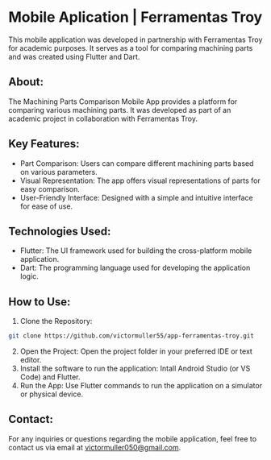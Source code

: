 # Mobile Aplication | Ferramentas Troy

This mobile application was developed in partnership with Ferramentas Troy for academic purposes. It serves as a tool for comparing machining parts and was created using Flutter and Dart.

## About:
The Machining Parts Comparison Mobile App provides a platform for comparing various machining parts. It was developed as part of an academic project in collaboration with Ferramentas Troy.

## Key Features:
- Part Comparison: Users can compare different machining parts based on various parameters.
- Visual Representation: The app offers visual representations of parts for easy comparison.
- User-Friendly Interface: Designed with a simple and intuitive interface for ease of use.
  
## Technologies Used:
- Flutter: The UI framework used for building the cross-platform mobile application.
- Dart: The programming language used for developing the application logic.
  
## How to Use:
1. Clone the Repository:

```bash
git clone https://github.com/victormuller55/app-ferramentas-troy.git
```

2. Open the Project: Open the project folder in your preferred IDE or text editor.
3. Install the software to run the application: Intall Android Studio (or VS Code) and Flutter.
4. Run the App: Use Flutter commands to run the application on a simulator or physical device.

## Contact:
For any inquiries or questions regarding the mobile application, feel free to contact us via email at victormuller050@gmail.com.
